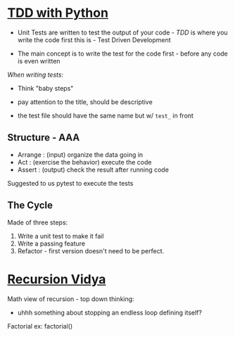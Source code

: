 # [TDD with Python](https://code.likeagirl.io/in-tests-we-trust-tdd-with-python-af69f47e6932)

- Unit Tests are written to test the output of your code - *TDD* is where you write the code first this is - Test Driven Development

- The main concept is to write the test for the code first - before any code is even written

*When writing tests:*

- Think "baby steps"

- pay attention to the title, should be descriptive
- the test file should have the same name but w/ ``test_`` in front

## Structure - AAA

- Arrange : (input) organize the data going in 
- Act : (exercise the behavior) execute the code
- Assert : (output) check the result after running code

Suggested to us pytest to execute the tests

## The Cycle

Made of three steps:  
1. Write a  unit test to make it fail
2. Write a passing feature
3. Refactor - first version doesn't need to be perfect.

# [Recursion Vidya](https://www.youtube.com/watch?v=Mv9NEXX1VHc)

Math view of recursion - top down thinking:
  - uhhh something about stopping an endless loop defining itself?

Factorial ex: factorial()